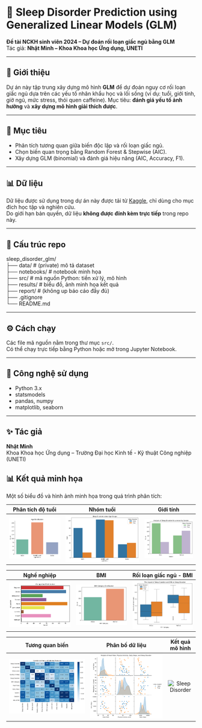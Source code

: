 # 🧠 Sleep Disorder Prediction using Generalized Linear Models (GLM)

**Đề tài NCKH sinh viên 2024 – Dự đoán rối loạn giấc ngủ bằng GLM**  
Tác giả: **Nhật Minh – Khoa Khoa học Ứng dụng, UNETI**

---

## 🌙 Giới thiệu
Dự án này tập trung xây dựng mô hình **GLM** để dự đoán nguy cơ rối loạn giấc ngủ dựa trên các yếu tố nhân khẩu học và lối sống (ví dụ: tuổi, giới tính, giờ ngủ, mức stress, thói quen caffeine). Mục tiêu: **đánh giá yếu tố ảnh hưởng** và **xây dựng mô hình giải thích được**.

---

## 🧩 Mục tiêu
- Phân tích tương quan giữa biến độc lập và rối loạn giấc ngủ.  
- Chọn biến quan trọng bằng Random Forest & Stepwise (AIC).  
- Xây dựng GLM (binomial) và đánh giá hiệu năng (AIC, Accuracy, F1).

---
## 📊 Dữ liệu
Dữ liệu được sử dụng trong dự án này được tải từ [Kaggle](https://www.kaggle.com/...), chỉ dùng cho mục đích học tập và nghiên cứu.  
Do giới hạn bản quyền, dữ liệu **không được đính kèm trực tiếp** trong repo này.  

---
## 📂 Cấu trúc repo
sleep_disorder_glm/  
├── data/ # (private) mô tả dataset  
├── notebooks/ # notebook minh họa  
├── src/ # mã nguồn Python: tiền xử lý, mô hình  
├── results/ # biểu đồ, ảnh minh họa kết quả  
├── report/ # (không up báo cáo đầy đủ)  
├── .gitignore  
└── README.md  


---

## ⚙️ Cách chạy
Các file mã nguồn nằm trong thư mục `src/`.  
Có thể chạy trực tiếp bằng Python hoặc mở trong Jupyter Notebook.  

---

## 🧰 Công nghệ sử dụng
- Python 3.x  
- statsmodels  
- pandas, numpy  
- matplotlib, seaborn  

---

## ✨ Tác giả
**Nhật Minh**  
Khoa Khoa học Ứng dụng – Trường Đại học Kinh tế - Kỹ thuật Công nghiệp (UNETI)

## 📊 Kết quả minh họa

Một số biểu đồ và hình ảnh minh họa trong quá trình phân tích:

| Phân tích độ tuổi | Nhóm tuổi | Giới tính |
|:-----------------:|:----------:|:----------:|
| ![Age](results/age.png) | ![AgeGroup](results/agegroup.png) | ![Gender](results/gender.png) |

| Nghề nghiệp | BMI | Rối loạn giấc ngủ - BMI |
|:------------:|:----:|:-----------------------:|
| ![Occupation](results/occupation.png) | ![BMI](results/BMI.png) | ![SDBMI](results/sdbmisd.png) |

| Tương quan biến | Phân bố dữ liệu | Kết quả mô hình |
|:----------------:|:----------------:|:----------------:|
| ![Heatmap](results/heatmap.png) | ![Plot](results/plot.png) | ![Sleep Disorder](results/inmage.png) |

